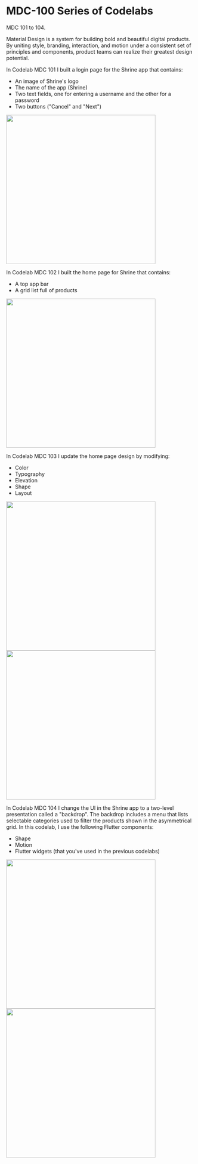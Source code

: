 # MDC-100 Series of Codelabs
MDC 101 to 104.

Material Design is a system for building bold and beautiful digital products. By uniting style, branding, interaction, and motion under a consistent set of principles and components, product teams can realize their greatest design potential.

In Codelab MDC 101 I built a login page for the Shrine app that contains:

- An image of Shrine's logo
- The name of the app (Shrine)
- Two text fields, one for entering a username and the other for a password
- Two buttons ("Cancel" and "Next")

<img src="https://github.com/c0ff33-b34n/MDC-101-104-Flutter/blob/master/codelab101.jpg" width="400">

In Codelab MDC 102 I built the home page for Shrine that contains:

- A top app bar
- A grid list full of products

<img src="https://github.com/c0ff33-b34n/MDC-101-104-Flutter/blob/master/codelab102.jpg" width="400">

In Codelab MDC 103 I update the home page design by modifying:

- Color
- Typography
- Elevation
- Shape
- Layout

<img src="https://github.com/c0ff33-b34n/MDC-101-104-Flutter/blob/master/codelab103a.jpg" width="400">
<img src="https://github.com/c0ff33-b34n/MDC-101-104-Flutter/blob/master/codelab103b.jpg" width="400">

In Codelab MDC 104 I change the UI in the Shrine app to a two-level presentation called a "backdrop". The backdrop includes a menu that lists selectable categories used to filter the products shown in the asymmetrical grid. In this codelab, I use the following Flutter components:

- Shape
- Motion
- Flutter widgets (that you've used in the previous codelabs)

<img src="https://github.com/c0ff33-b34n/MDC-101-104-Flutter/blob/master/codelab104a.jpg" width="400">
<img src="https://github.com/c0ff33-b34n/MDC-101-104-Flutter/blob/master/codelab104b.jpg" width="400">
